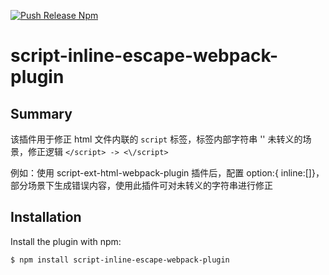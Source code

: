 [![Push Release Npm](https://github.com/Qiuhang817385/script-inline-escape-webpack-plugin/actions/workflows/main.yml/badge.svg)](https://github.com/Qiuhang817385/script-inline-escape-webpack-plugin/actions/workflows/main.yml)

# script-inline-escape-webpack-plugin

## Summary

该插件用于修正 html 文件内联的 `script` 标签，标签内部字符串 '</script>' 未转义的场景，修正逻辑 `</script> -> <\/script>`

例如：使用 script-ext-html-webpack-plugin 插件后，配置 option:{ inline:[]}，部分场景下生成错误内容，使用此插件可对未转义的字符串进行修正

## Installation

Install the plugin with npm:

```shell
$ npm install script-inline-escape-webpack-plugin
```
